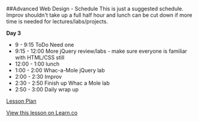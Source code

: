 

##Advanced Web Design - Schedule
This is just a suggested schedule. Improv shouldn't take up a full half hour and lunch can be cut down if more time is needed for lectures/labs/projects.

**Day 3**
+ 9 - 9:15 ToDo Need one
+ 9:15 - 12:00 More jQuery review/labs - make sure everyone is familiar with HTML/CSS still
+ 12:00 - 1:00 lunch
+ 1:00 - 2:00 Whac-a-Mole jQuery lab
+ 2:00 - 2:30 Improv
+ 2:30 - 2:50 Finish up Whac a Mole lab
+ 2:50 - 3:00 Daily wrap up

[Lesson Plan](https://docs.google.com/a/flatironschool.com/document/d/1JgYgjZSI9uc_DKtryja3zhh3OmGAeuTmhv_vr50h1JY/edit)

<a href='https://learn.co/lessons/hs-adv-web-day3-schedule' data-visibility='hidden'>View this lesson on Learn.co</a>
